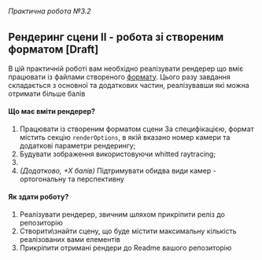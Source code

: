 ###### Практична робота №3.2
## Рендеринг сцени II - робота зі створеним форматом [Draft]

В цій практичній роботі вам необхідно реалізувати рендерер що вміє працювати із файлами створеного [формату](https://computer-graphics-course.github.io/scene-format/). Цього разу завдання складається з основної та додаткових частин, реалізувавши які можна отримати більше балів


#### Що має вміти рендерер?
1. Працювати із створеним форматом сцени
За специфікацією, формат містить секцію `renderOptions`, в якій вказано номер камери та додаткові параметри рендерингу;
2. Будувати зображення використовуючи whitted raytracing;
3. 
5. _(Додатково, +Х балів)_ Підтримувати обидва види камер - ортогональну та перспективну

#### Як здати роботу?
1. Реалізувати рендерер, звичним шляхом прикріпити реліз до репозиторію
2. Створити\знайти сцену, що буде містити максимальну кількість реалізованих вами елементів
3. Прикріпити отримані рендери до Readme вашого репозиторію
